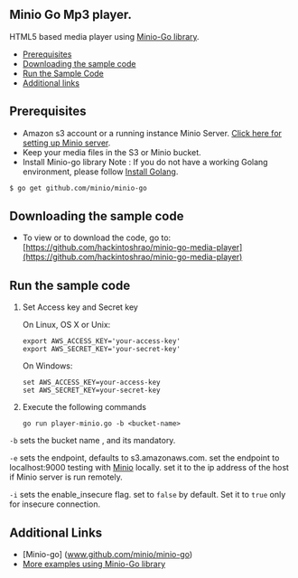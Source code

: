 ## Minio Go Mp3 player. 
 HTML5 based media player using [Minio-Go library](https://github.com/minio/minio-go).  
 
 - [Prerequisites](#prerequisites)
 - [Downloading the sample code](#downloading-the-sample-code)
 - [Run the Sample Code](#run-the-sample-code)
 - [Additional links](#additional-links)
 
## Prerequisites

 - Amazon s3 account or a running instance Minio Server.
   [Click here for setting up Minio server](https://github.com/minio/minio#install-).
 - Keep your media files in the S3 or Minio bucket. 
 - Install Minio-go library
Note : If you do not have a working Golang environment, please follow [Install Golang](./INSTALLGO.md).

```sh
$ go get github.com/minio/minio-go
```
## Downloading the sample code
- To view or to download the code, go to:
  [https://github.com/hackintoshrao/minio-go-media-player](https://github.com/hackintoshrao/minio-go-media-player)

## Run the sample code
1. Set Access key and Secret key

    On Linux, OS X or Unix:

    ~~~~
    export AWS_ACCESS_KEY='your-access-key'
    export AWS_SECRET_KEY='your-secret-key'
    ~~~~

    On Windows:

    ~~~~
    set AWS_ACCESS_KEY=your-access-key
    set AWS_SECRET_KEY=your-secret-key
    ~~~~


2.  Execute the following commands

    ~~~~
    go run player-minio.go -b <bucket-name>
    ~~~~
    
`-b`  sets the bucket name , and its mandatory. 

`-e` sets the endpoint,  defaults to  s3.amazonaws.com. 
     set the endpoint to localhost:9000 testing with [Minio](www.github.com/minio/minio) locally.
     set it to the ip address of the host if Minio server is run remotely.
   
`-i` sets the enable_insecure flag. set to `false` by default. Set it to `true` only for insecure connection. 

## Additional Links 
- [Minio-go] (www.github.com/minio/minio-go)
- [More examples using Minio-Go library](https://github.com/minio/minio-go#example)
